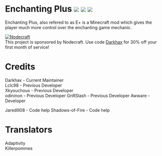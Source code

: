 # Enchanting Plus [![](http://cf.way2muchnoise.eu/59413.svg)](https://minecraft.curseforge.com/projects/enchanting-plus) [![](http://cf.way2muchnoise.eu/versions/59413.svg)](https://minecraft.curseforge.com/projects/enchanting-plus) [![](https://img.shields.io/discord/177971231415336960.svg?logo=discord&colorB=7289DA)](https://darkhax.net/discord)

Enchanting Plus, also refered to as E+ is a Minecraft mod which gives the player much more control over the enchanting game mechanic.

[![Nodecraft](https://i.imgur.com/sz9PUmK.png)](https://nodecraft.com/r/darkhax)    
This project is sponsored by Nodecraft. Use code [Darkhax](https://nodecraft.com/r/darkhax) for 30% off your first month of service!

# Credits
Darkhax - Current Maintainer   
Lclc98 - Previous Developer  
Xkyouchoux - Previous Developer   
odininon - Previous Developer
GnRSlash - Previous Developer
Awware - Developer

Jaredlll08 - Code help
Shadows-of-Fire - Code help 

# Translators
Adaptivity   
Killerpommes   
